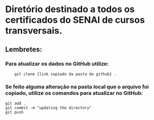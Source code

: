 # Diretório destinado a todos os certificados do SENAI de cursos transversais.

## Lembretes:
### Para atualizar os dados no GitHub utilize:

```
    git clone {link copiado da pasta do github} .
```

### Se feito alguma alteração na pasta local que o arquivo foi copiado, utilize os comandos para atualizar no GitHub:

```
git add .
git commit -m "updating the directory"
git push
```
